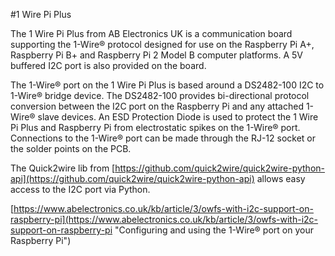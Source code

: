 <!--
---
name: 1 Wire Pi Plus
class: board
type: other
manufacturer: AB Electronics UK
description: 1-Wire to I2C host interface
url: https://www.abelectronics.co.uk/p/60/1-Wire-Pi-Plus
github: https://github.com/abelectronicsuk
buy: https://www.abelectronics.co.uk/p/60/1-Wire-Pi-Plus
formfactor: Custom
pincount: 40
eeprom: no
power: 3v3,5v
pin:
  '3':
    mode: i2c
  '5':
    mode: i2c
i2c:
  '0x18':
    name: DS2482
    device: DS2482-100
-->
#1 Wire Pi Plus

The 1 Wire Pi Plus from AB Electronics UK is a communication board supporting the 1-Wire® protocol designed for use on the Raspberry Pi A+, Raspberry Pi B+ and Raspberry Pi 2 Model B computer platforms.  A 5V buffered I2C port is also provided on the board. 

The 1-Wire® port on the 1 Wire Pi Plus is based around a DS2482-100 I2C to 1-Wire® bridge device.  The DS2482-100 provides bi-directional protocol conversion between the I2C port on the Raspberry Pi and any attached 1-Wire® slave devices.  An ESD Protection Diode is used to protect the 1 Wire Pi Plus and Raspberry Pi from electrostatic spikes on the 1-Wire® port.  Connections to the 1-Wire® port can be made through the RJ-12 socket or the solder points on the PCB.

The Quick2wire lib from [https://github.com/quick2wire/quick2wire-python-api](https://github.com/quick2wire/quick2wire-python-api) allows easy access to the I2C port via Python.

[https://www.abelectronics.co.uk/kb/article/3/owfs-with-i2c-support-on-raspberry-pi](https://www.abelectronics.co.uk/kb/article/3/owfs-with-i2c-support-on-raspberry-pi "Configuring and using the 1-Wire® port on your Raspberry Pi")